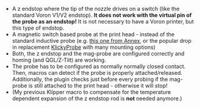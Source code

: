 - A z endstop where the tip of the nozzle drives on a switch (like the standard
  Voron V1/V2 endstop). **It does not work with the virtual pin of the probe as an endstop!**
  It is not necessary to have a Voron printer, but this type of endstop.
- A magnetic switch based probe at the print head - instead of the standard inductive probe
  (e.g. [this one from Annex](https://github.com/Annex-Engineering/Quickdraw_Probe),
  or the popular drop in replacement [KlickyProbe](https://github.com/jlas1/Klicky-Probe)
  with many mounting options)
- Both, the z endstop and the mag-probe are configured correctly and homing (and QGL/Z-Tilt) are working.
- The probe has to be configured as normally normally closed contact. Then, macros can detect
  if the probe is properly attached/released. Additionally, the plugin checks just before
  every probing if the mag-probe is still attached to the print head - otherwise it will stop!
- (My previous Klipper macro to compensate for the temperature dependent expansion of the
  z endstop rod is **not** needed anymore.)
